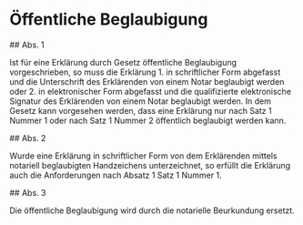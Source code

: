 # Öffentliche Beglaubigung



\#\# Abs. 1

 Ist für eine Erklärung durch Gesetz öffentliche Beglaubigung vorgeschrieben, so muss die Erklärung  1\.
 in schriftlicher Form abgefasst und die Unterschrift des Erklärenden von einem Notar beglaubigt werden oder
 2\.
 in elektronischer Form abgefasst und die qualifizierte elektronische Signatur des Erklärenden von einem Notar beglaubigt werden.
In dem Gesetz kann vorgesehen werden, dass eine Erklärung nur nach Satz 1 Nummer 1 oder nach Satz 1 Nummer 2 öffentlich beglaubigt werden kann.

\#\# Abs. 2

 Wurde eine Erklärung in schriftlicher Form von dem Erklärenden mittels notariell beglaubigten Handzeichens unterzeichnet, so erfüllt die Erklärung auch die Anforderungen nach Absatz 1 Satz 1 Nummer 1\.

\#\# Abs. 3

 Die öffentliche Beglaubigung wird durch die notarielle Beurkundung ersetzt. 

